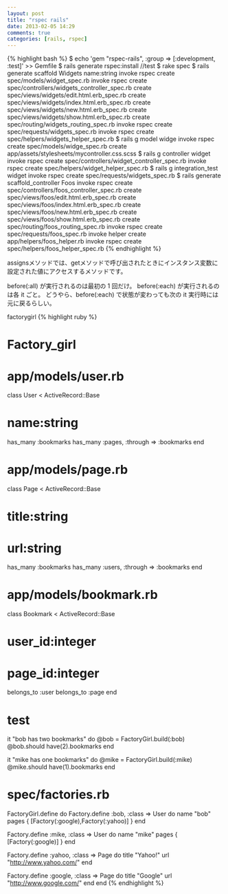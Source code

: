 ```yaml
---
layout: post
title: "rspec rails"
date: 2013-02-05 14:29
comments: true
categories: [rails, rspec]
---
```

{% highlight bash %}
$ echo 'gem "rspec-rails", :group => [:development, :test]' >> Gemfile
$ rails generate rspec:install
//test
$ rake spec
$ rails generate scaffold Widgets name:string
      invoke    rspec
      create      spec/models/widget_spec.rb
      invoke    rspec
      create      spec/controllers/widgets_controller_spec.rb
      create      spec/views/widgets/edit.html.erb_spec.rb
      create      spec/views/widgets/index.html.erb_spec.rb
      create      spec/views/widgets/new.html.erb_spec.rb
      create      spec/views/widgets/show.html.erb_spec.rb
      create      spec/routing/widgets_routing_spec.rb
      invoke      rspec
      create        spec/requests/widgets_spec.rb
      invoke      rspec
      create        spec/helpers/widgets_helper_spec.rb
$ rails g model widge
      invoke    rspec
      create      spec/models/widge_spec.rb
      create      app/assets/stylesheets/mycontroller.css.scss
$ rails g controller widget
      invoke  rspec
      create    spec/controllers/widget_controller_spec.rb
      invoke    rspec
      create      spec/helpers/widget_helper_spec.rb
$ rails g integration_test widget
      invoke  rspec
      create    spec/requests/widgets_spec.rb
$ rails generate scaffold_controller Foos
      invoke  rspec
      create    spec/controllers/foos_controller_spec.rb
      create    spec/views/foos/edit.html.erb_spec.rb
      create    spec/views/foos/index.html.erb_spec.rb
      create    spec/views/foos/new.html.erb_spec.rb
      create    spec/views/foos/show.html.erb_spec.rb
      create    spec/routing/foos_routing_spec.rb
      invoke    rspec
      create      spec/requests/foos_spec.rb
      invoke  helper
      create    app/helpers/foos_helper.rb
      invoke    rspec
      create      spec/helpers/foos_helper_spec.rb
{% endhighlight %}

assignsメソッドでは、getメソッドで呼び出されたときにインスタンス変数に設定された値にアクセスするメソッドです。

before(:all) が実行されるのは最初の 1 回だけ。
before(:each) が実行されるのは各 it ごと。
どうやら、before(:each) で状態が変わっても次の it 実行時には元に戻るらしい。

factorygirl
{% highlight ruby %}
# Factory_girl
# app/models/user.rb
class User < ActiveRecord::Base
  # name:string
  has_many :bookmarks
  has_many :pages, :through => :bookmarks
end

# app/models/page.rb
class Page < ActiveRecord::Base
  # title:string
  # url:string
  has_many :bookmarks
  has_many :users, :through => :bookmarks
end

# app/models/bookmark.rb
class Bookmark < ActiveRecord::Base
  # user_id:integer
  # page_id:integer
  belongs_to :user
  belongs_to :page
end

# test
it "bob has two bookmarks" do
  @bob = FactoryGirl.build(:bob)
  @bob.should have(2).bookmarks
end

it "mike has one bookmarks" do
  @mike = FactoryGirl.build(:mike)
  @mike.should have(1).bookmarks
end

# spec/factories.rb
FactoryGirl.define do
  Factory.define :bob, :class => User do
    name "bob"
    pages {
      [Factory(:google),Factory(:yahoo)]
    }
  end

  Factory.define :mike, :class => User do
    name "mike"
    pages {
      [Factory(:google)]
    }
  end

  Factory.define :yahoo, :class => Page do
    title "Yahoo!"
    url "http://www.yahoo.com/"
  end

  Factory.define :google, :class => Page do
    title "Google"
    url "http://www.google.com/"
  end
end
{% endhighlight %}
